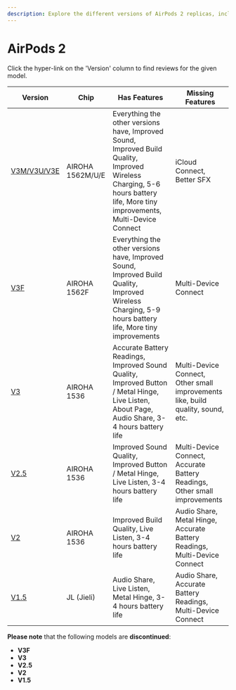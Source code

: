 ```yaml
---
description: Explore the different versions of AirPods 2 replicas, including their chip, features, and missing features. Click on the version hyperlinks to find reviews for each model. Please note that some models are discontinued.
---
```


# AirPods 2

Click the hyper-link on the 'Version' column to find reviews for the given model.

| Version                                                                    | Chip             | Has Features                                                                                                                                                                 | Missing Features                                                                |
|----------------------------------------------------------------------------|------------------|------------------------------------------------------------------------------------------------------------------------------------------------------------------------------|---------------------------------------------------------------------------------|
| [V3M/V3U/V3E](https://www.reddit.com/r/AirReps/search?q=v3e&restrict_sr=1) | AIROHA 1562M/U/E | Everything the other versions have, Improved Sound, Improved Build Quality, Improved Wireless Charging, 5-6 hours battery life, More tiny improvements, Multi-Device Connect | iCloud Connect, Better SFX                                                      |
| [V3F](https://www.reddit.com/r/AirReps/search?q=v3m&restrict_sr=1)         | AIROHA 1562F     | Everything the other versions have, Improved Sound, Improved Build Quality, Improved Wireless Charging, 5-9 hours battery life, More tiny improvements                       | Multi-Device Connect                                                            |
| [V3](https://www.reddit.com/r/AirReps/search?q=v3&restrict_sr=1)           | AIROHA 1536      | Accurate Battery Readings, Improved Sound Quality, Improved Button / Metal Hinge, Live Listen, About Page, Audio Share, 3-4 hours battery life                               | Multi-Device Connect, Other small improvements like, build quality, sound, etc. |
| [V2.5](https://www.reddit.com/r/AirReps/search?q=v2.5&restrict_sr=1)       | AIROHA 1536      | Improved Sound Quality, Improved Button / Metal Hinge, Live Listen, 3-4 hours battery life                                                                                   | Multi-Device Connect, Accurate Battery Readings, Other small improvements       |
| [V2](https://www.reddit.com/r/AirReps/search?q=v2&restrict_sr=1)           | AIROHA 1536      | Improved Build Quality, Live Listen, 3-4 hours battery life                                                                                                                  | Audio Share, Metal Hinge, Accurate Battery Readings, Multi-Device Connect       |
| [V1.5](https://www.reddit.com/r/AirReps/search?q=v1.5&restrict_sr=1)       | JL (Jieli)       | Audio Share, Live Listen, Metal Hinge, 3-4 hours battery life                                                                                                                | Audio Share, Accurate Battery Readings, Multi-Device Connect                    |

**Please note** that the following models are **discontinued**:

- **V3F**
- **V3**
- **V2.5**
- **V2**
- **V1.5**